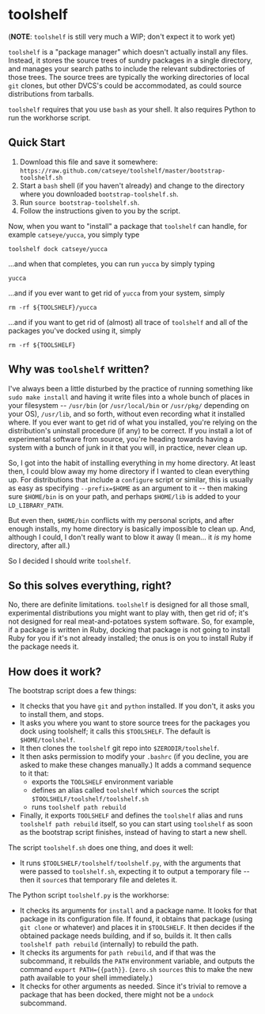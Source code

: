 toolshelf
=========

(**NOTE**: `toolshelf` is still very much a WIP; don't expect it to work yet)

`toolshelf` is a "package manager" which doesn't actually install any files.
Instead, it stores the source trees of sundry packages in a single directory,
and manages your search paths to include the relevant subdirectories of those
trees.  The source trees are typically the working directories of local `git`
clones, but other DVCS's could be accommodated, as could source distributions
from tarballs.

`toolshelf` requires that you use `bash` as your shell.  It also requires
Python to run the workhorse script.

Quick Start
-----------

1. Download this file and save it somewhere:
   `https://raw.github.com/catseye/toolshelf/master/bootstrap-toolshelf.sh`
2. Start a `bash` shell (if you haven't already) and change to the directory
   where you downloaded `bootstrap-toolshelf.sh`.
3. Run `source bootstrap-toolshelf.sh`.
4. Follow the instructions given to you by the script.

Now, when you want to "install" a package that `toolshelf` can handle, for
example `catseye/yucca`, you simply type

    toolshelf dock catseye/yucca

...and when that completes, you can run `yucca` by simply typing

    yucca

...and if you ever want to get rid of `yucca` from your system, simply

    rm -rf ${TOOLSHELF}/yucca

...and if you want to get rid of (almost) all trace of `toolshelf` and all of
the packages you've docked using it, simply

    rm -rf ${TOOLSHELF}

Why was `toolshelf` written?
----------------------------

I've always been a little disturbed by the practice of running something like
`sudo make install` and having it write files into a whole bunch of places
in your filesystem -- `/usr/bin` (or `/usr/local/bin` or `/usr/pkg/` depending
on your OS), `/usr/lib`, and so forth, without even recording what it
installed where.  If you ever want to get rid of what you installed, you're
relying on the distribution's uninstall procedure (if any) to be correct.  If
you install a lot of experimental software from source, you're heading towards
having a system with a bunch of junk in it that you will, in practice, never
clean up.

So, I got into the habit of installing everything in my home directory.  At
least then, I could blow away my home directory if I wanted to clean
everything up.  For distributions that include a `configure` script or
similar, this is usually as easy as specifying `--prefix=$HOME` as an argument
to it -- then making sure `$HOME/bin` is on your path, and perhaps `$HOME/lib`
is added to your `LD_LIBRARY_PATH`.

But even then, `$HOME/bin` conflicts with my personal scripts, and after
enough installs, my home directory is basically impossible to clean up.  And,
although I could, I don't really want to blow it away (I mean... it *is* my
home directory, after all.)

So I decided I should write `toolshelf`.

So this solves everything, right?
---------------------------------

No, there are definite limitations.  `toolshelf` is designed for all those
small, experimental distributions you might want to play with, then get rid
of; it's not designed for real meat-and-potatoes system software.  So, for
example, if a package is written in Ruby, docking that package is not
going to install Ruby for you if it's not already installed; the onus is on
you to install Ruby if the package needs it.

How does it work?
-----------------

The bootstrap script does a few things:

- It checks that you have `git` and `python` installed.  If you don't, it asks
  you to install them, and stops.
- It asks you where you want to store source trees for the packages you dock
  using toolshelf; it calls this `$TOOLSHELF`.  The default is
  `$HOME/toolshelf`.
- It then clones the `toolshelf` git repo into `$ZERODIR/toolshelf`.
- It then asks permission to modify your `.bashrc` (if you decline, you are
  asked to make these changes manually.)  It adds a command sequence to it
  that:
  * exports the `TOOLSHELF` environment variable
  * defines an alias called `toolshelf` which `source`s the script
    `$TOOLSHELF/toolshelf/toolshelf.sh`
  * runs `toolshelf path rebuild`
- Finally, it exports `TOOLSHELF` and defines the `toolshelf` alias and runs
  `toolshelf path rebuild` itself, so you can start using `toolshelf` as soon
  as the bootstrap script finishes, instead of having to start a new shell.

The script `toolshelf.sh` does one thing, and does it well:

- It runs `$TOOLSHELF/toolshelf/toolshelf.py`, with the arguments that were
  passed to `toolshelf.sh`, expecting it to output a temporary file -- then
  it `source`s that temporary file and deletes it.

The Python script `toolshelf.py` is the workhorse:

- It checks its arguments for `install` and a package name.  It looks for that
  package in its configuration file.  If found, it obtains that package
  (using `git clone` or whatever) and places it in `$TOOLSHELF`.
  It then decides if the obtained package needs building, and if so, builds
  it.  It then calls `toolshelf path rebuild` (internally) to rebuild the
  path.
- It checks its arguments for `path rebuild`, and if that was the subcommand,
  it rebuilds the `PATH` environment variable, and outputs the command
  `export PATH={{path}}`.  (`zero.sh` `sources` this to make the new path
  available to your shell immediately.)
- It checks for other arguments as needed.  Since it's trivial to remove a
  package that has been docked, there might not be a `undock` subcommand.
